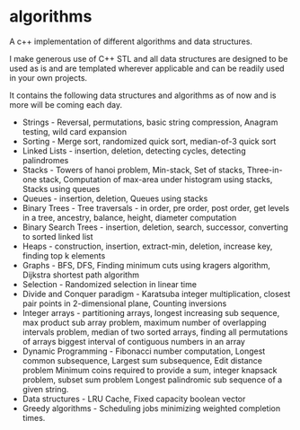algorithms
==========

A c++ implementation of different algorithms and data structures.

I make generous use of C++ STL and all data structures are designed to be used as is and are templated wherever applicable 
and can be readily used in your own projects.

It contains the following data structures and algorithms as of now and is more will be coming each day.

* Strings - Reversal, permutations, basic string compression, Anagram testing, wild card expansion
* Sorting - Merge sort, randomized quick sort, median-of-3 quick sort
* Linked Lists - insertion, deletion, detecting cycles, detecting palindromes
* Stacks - Towers of hanoi problem, Min-stack, Set of stacks, Three-in-one stack, Computation of max-area under histogram using stacks, Stacks using queues
* Queues - insertion, deletion, Queues using stacks
* Binary Trees - Tree traversals - in order, pre order, post order, get levels in a tree, ancestry, balance, height, diameter computation
* Binary Search Trees - insertion, deletion, search, successor, converting to sorted linked list
* Heaps - construction, insertion, extract-min, deletion, increase key, finding top k elements
* Graphs - BFS, DFS, Finding minimum cuts using kragers algorithm, Dijkstra shortest path algorithm
* Selection - Randomized selection in linear time
* Divide and Conquer paradigm - Karatsuba integer multiplication, closest pair points in 2-dimensional plane, Counting inversions
* Integer arrays - partitioning arrays, longest increasing sub sequence, max product sub array problem,
                   maximum number of overlapping intervals problem, median of two sorted arrays, finding all permutations of arrays
                   biggest interval of contiguous numbers in an array
* Dynamic Programming - Fibonacci number computation, Longest common subsequence, Largest sum subsequence, Edit distance problem
                        Minimum coins required to provide a sum, integer knapsack problem, subset sum problem
                        Longest palindromic sub sequence of a given string.
* Data structures - LRU Cache, Fixed capacity boolean vector
* Greedy algorithms - Scheduling jobs minimizing weighted completion times.
